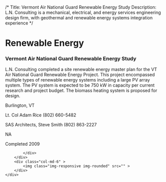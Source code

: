 /*
Title: Vermont Air National Guard Renewable Energy Study
Description: L.N. Consulting is a mechanical, electrical, and energy services engineering design firm, with geothermal and renewable energy systems integration experience
*/

# Renewable Energy

<div>
	<div class="row">
		<div class="col-md-6" >
			<div class="well" >
				<h3>Vermont Air National Guard Renewable Energy Study</h3>
				<p>
   
   L.N. Consulting completed a site renewable energy master plan for the VT Air National Guard Renewable Energy Project.  This project encompassed multiple types of renewable energy systems including a large PV array system.  The PV system is expected to be 750 kW in capacity per current research and project budget.  The biomass heating system is proposed for design.
</p>
				<p>Burlington, VT</p>
				<p>Lt. Col Adam Rice (802) 660-5482</p>
				<p>SAS Architects, Steve Smith (802) 863-2227</p>
				<p></p>
				<p>NA</p>
				<p>Completed 2009</p>
				<p></p>
				
			</div>
		</div>
		<div class="col-md-6" >
			<img class="img-responsive img-rounded" src="" >
		</div>
	</div>
</div>